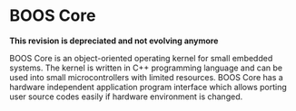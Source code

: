 # BOOS Core

**This revision is depreciated and not evolving anymore**

BOOS Core is an object-oriented operating kernel for small embedded systems. The kernel is written in C++ programming language and can be used into small microcontrollers with limited resources. BOOS Core has a hardware independent application program interface which allows porting user source codes easily if hardware environment is changed.
